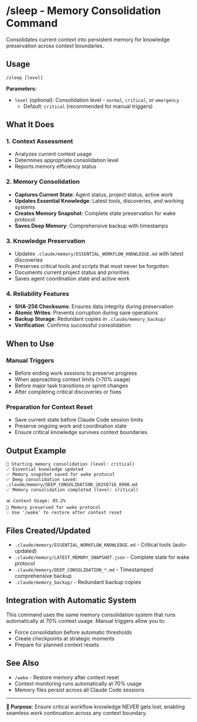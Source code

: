 # /sleep - Memory Consolidation Command

Consolidates current context into persistent memory for knowledge preservation across context boundaries.

## Usage
```
/sleep [level]
```

**Parameters:**
- `level` (optional): Consolidation level - `normal`, `critical`, or `emergency`
  - Default: `critical` (recommended for manual triggers)

## What It Does

### 1. **Context Assessment**
- Analyzes current context usage
- Determines appropriate consolidation level
- Reports memory efficiency status

### 2. **Memory Consolidation**
- **Captures Current State**: Agent status, project status, active work
- **Updates Essential Knowledge**: Latest tools, discoveries, and working systems
- **Creates Memory Snapshot**: Complete state preservation for wake protocol
- **Saves Deep Memory**: Comprehensive backup with timestamps

### 3. **Knowledge Preservation**
- Updates `.claude/memory/ESSENTIAL_WORKFLOW_KNOWLEDGE.md` with latest discoveries
- Preserves critical tools and scripts that must never be forgotten
- Documents current project status and priorities
- Saves agent coordination state and active work

### 4. **Reliability Features**
- **SHA-256 Checksums**: Ensures data integrity during preservation
- **Atomic Writes**: Prevents corruption during save operations
- **Backup Storage**: Redundant copies in `.claude/memory_backup/`
- **Verification**: Confirms successful consolidation

## When to Use

### **Manual Triggers**
- Before ending work sessions to preserve progress
- When approaching context limits (>70% usage)
- Before major task transitions or sprint changes
- After completing critical discoveries or fixes

### **Preparation for Context Reset**
- Save current state before Claude Code session limits
- Preserve ongoing work and coordination state
- Ensure critical knowledge survives context boundaries

## Output Example
```
🧠 Starting memory consolidation (level: critical)
✅ Essential knowledge updated
✅ Memory snapshot saved for wake protocol
✅ Deep consolidation saved: .claude/memory/DEEP_CONSOLIDATION_20250716_0900.md
✅ Memory consolidation completed (level: critical)

📊 Context Usage: 85.2%
🎯 Memory preserved for wake protocol
💡 Use '/wake' to restore after context reset
```

## Files Created/Updated
- `.claude/memory/ESSENTIAL_WORKFLOW_KNOWLEDGE.md` - Critical tools (auto-updated)
- `.claude/memory/LATEST_MEMORY_SNAPSHOT.json` - Complete state for wake protocol
- `.claude/memory/DEEP_CONSOLIDATION_*.md` - Timestamped comprehensive backup
- `.claude/memory_backup/` - Redundant backup copies

## Integration with Automatic System
This command uses the same memory consolidation system that runs automatically at 70% context usage. Manual triggers allow you to:
- Force consolidation before automatic thresholds
- Create checkpoints at strategic moments
- Prepare for planned context resets

## See Also
- `/wake` - Restore memory after context reset
- Context monitoring runs automatically at 70% usage
- Memory files persist across all Claude Code sessions

---
**🎯 Purpose**: Ensure critical workflow knowledge NEVER gets lost, enabling seamless work continuation across any context boundary.